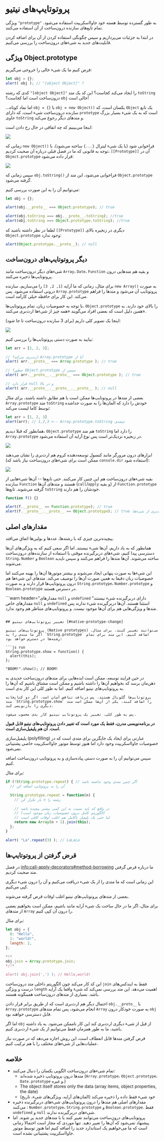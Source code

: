 # پروتوتایپ‌های نیتیو

ویژگی `"prototype"` به طور گسترده توسط هسته خود جاوااسکریپت استفاده می‌شود. تمام تابع‌های سازنده درون‌ساخت از آن استفاده می‌کنند.

در ابتدا به جزئیات می‌پردازیم و سپس چگونگی استفاده کردن از آن برای اضافه کردن قابلیت‌های جدید به شیءهای درون‌ساخت را بررسی می‌کنیم.

## ویژگی Object.prototype

فرض کنیم ما یک شیء خالی را خروجی می‌گیریم:

```js run
let obj = {};
alert( obj ); // "[object Object]" ?
```

کدی که رشته `"[object Object]"` را ایجاد می‌کند کجاست؟ این کد یک متد `toString` درون‌ساخت است اما کجاست؟ `obj` خالی است!

...اما نماد کوتاه `obj = {}` با `obj = new Object()` یکسان است، که `Object` یک تابع سازنده درون‌ساخت شیء است، که دارای `prototype` است که به یک شیء بسیار بزرگ حاوی `toString` و متدهای دیگر رجوع می‌کند.

اینجا می‌بینیم که چه اتفاقی در حال رخ دادن است:

![](object-prototype.svg)

زمانی که `new Object()` فراخوانی شود (یا یک شیء لیترال `{...}` ساخته می‌شود)، با توجه به قانونی که ما در فصل قبلی درباره آن صحبت کردیم، `[[Prototype]]` آن در `Object.prototype` قرار داده می‌شود:

![](object-prototype-1.svg)

سپس زمانی که `obj.toString()` فراخوانی می‌شود، این متد از `Object.prototype` گرفته می‌شود.

می‌توانیم آن را به این صورت بررسی کنیم:

```js run
let obj = {};

alert(obj.__proto__ === Object.prototype); // true

alert(obj.toString === obj.__proto__.toString); //true
alert(obj.toString === Object.prototype.toString); //true
```

لطفا در نظر داشته باشید که `[[Prototype]]` دیگری در زنجیره بالای `Object.prototype` وجود ندارد:

```js run
alert(Object.prototype.__proto__); // null
```

## دیگر پروتوتایپ‌های درون‌ساخت

شیءهای دیگر درون‌ساخت مانند `Array`، `Date`، `Function` و بقیه هم متدهایی درون پروتوتایپ‌ها ذخیره می‌کنند.

برای مثال، زمانی که ما آرایه `[1, 2, 3]` را می‌سازیم، سازنده `new Array()` به صورت درونی استفاده می‌شود. پس `Array.prototype` پروتوتایپ آن می‌شود و متدها را فراهم می‌کند. این کار برای حافظه خیلی کارآمد است.

با توجه به خصوصیات زبان، تمام پروتوتایپ‌ها، `Object.prototype` را بالای خود دارند. به همین دلیل است که بعضی افراد می‌گویند «همه چیز از شیءها ارث‌بری می‌کنند».

اینجا یک تصویر کلی داریم (برای 3 سازنده درون‌ساخت تا جا شود):

![](native-prototypes-classes.svg)

بیایید به صورت دستی پروتوتایپ‌ها را بررسی کنیم:

```js run
let arr = [1, 2, 3];

// ارث‌بری می‌کند؟ Array.prototype آیا از
alert( arr.__proto__ === Array.prototype ); // true

// چطور؟ Object.prototype سپس از
alert( arr.__proto__.__proto__ === Object.prototype ); // true

// قرار دارد null و در بالا
alert( arr.__proto__.__proto__.__proto__ ); // null
```

بعضی از متدها در پروتوتایپ‌ها ممکن است با هم تطابق داشته باشند، برای مثال `Array.prototype` متد `toString` خودش را دارد که المان‌ها را به صورت جداشده توسط کاما لیست می‌کند:

```js run
let arr = [1, 2, 3]
alert(arr); // 1,2,3 <-- Array.prototype.toString نتیجه‌ی
```

همانطور که قبلا دیدیم، `Object.prototype` هم متد `toString` را دارد اما `Array.prototype` در زنجیره نزدیک‌تر است پس نوع آرایه آن استفاده می‌شود.


![](native-prototypes-array-tostring.svg)


ابزارهای درون مرورگر مانند کنسول توسعه‌دهنده کروم هم ارث‌بری را نشان می‌دهند (ممکن است برای شیءهای درون‌ساخت نیاز باشد که `console.dir` استفاده شود):

![](console_dir_array.png)

بقیه شیءهای درون‌ساخت هم این چنین کار می‌کنند. حتی تابع‌ها -- آن‌ها شیءهایی از سازنده `Function` هستند و متدهای آن‌ها (`call`/`apply` و بقیه) از `Function.prototype` گرفته می‌شوند. تابع‌ها `toString` خودشان را هم دارند.

```js run
function f() {}

alert(f.__proto__ == Function.prototype); // true
alert(f.__proto__.__proto__ == Object.prototype); // true ،ارث‌بری از شیءها
```

## مقدارهای اصلی

پیچیده‌ترین چیزی که با رشته‌ها، عددها و بولین‌ها اتفاق می‌افتد.

همانطور که به یاد داریم، آن‌ها شیء نیستند. اما اگر سعی کنیم که به ویژگی‌های آن‌ها دسترسی پیدا کنیم، شیءهای دربرگیرنده موقتی با استفاده از سازنده‌های درون‌ساخت `String`، `Number` و `Boolean` ساخته می‌شوند. آن‌ها متدها را فراهم می‌کنند و سپس ناپدید می‌شوند.

این شیءها به صورت پنهانی ایجاد می‌شوند و بیشتر موتورها آن‌ها را بهینه می‌کنند اما خصوصیات زبان دقیقا به همین صورت آن‌ها را توصیف می‌کند. متدهای این شیءها هم درون پروتوتایپ‌ها قرار دارند و به صورت `String.prototype`، `Number.prototype` و `Boolean.prototype` در دسترس هستند.

```warn header="مقدارهای `null` و `undefined` دارای دربرگیرنده شیء نیستند"
مقدارهای خاص `null` و `undefined` استثنا هستند. آن‌ها دربرگیرنده شیء ندارند پس متدها و ویژگی‌هایی هم برای آن‌ها موجود نیست. و پروتوتایپ‌های متناظر هم وجود ندارد.
```

## تغییر پروتوتایپ‌های نیتیو [#native-prototype-change]

پروتوتایپ‌های نیتیو (Native prototypes) می‌توانند تغییر کنند. برای مثال، اگر ما متدی را به `String.prototype` اضافه کنیم، این متد برای تمام رشته‌ها در دسترس خواهد بود:

```js run
String.prototype.show = function() {
  alert(this);
};

"BOOM!".show(); // BOOM!
```

در حین فرایند توسعه، ممکن است ایده‌هایی برای متدهای درون‌ساخت جدیدی به ذهن‌مان برسد که بخواهیم آن‌ها را داشته باشیم و ممکن است مشتاق باشیم که آن‌ها را به پروتوتایپ‌های نیتیو اضافه کنیم. اما به طور کلی این کار بدی است.

```warn
پروتوتایپ‌ها گلوبال هستند، پس دریافت تناقض آسان است. اگر دو کتابخانه متد `String.prototype.show` را اضافه کنند، یکی از آن‌ها ممکن است متد دیگری را بازنویسی کند.

پس به طور کلی، تغییر یک پروتوتایپ نیتیو کار بدی محسوب می‌شود.
```

**در برنامه‌نویسی مدرن، فقط یک مورد است که تغییر دادن پروتوتایپ‌های نیتیو قابل قبول است. آن هم پلیفیل‌سازی است.**

پلیفیل‌سازی (polyfilling) عبارتی برای ایجاد یک جایگزین برای متدی است که در خصوصیات جاوااسکریپت وجود دارد اما هنوز توسط موتور جاوااسکریپت خاصی پشتیبانی نمی‌شود.

سپس می‌توانیم آن را به صورت دستی پیاده‌سازی و به پروتوتایپ درون‌ساخت اضافه کنیم.

برای مثال:

```js run
if (!String.prototype.repeat) { // اگر چنین متدی وجود نداشته باشد
  // آن را به پروتوتایپ اضافه کن

  String.prototype.repeat = function(n) {
    // بار تکرار کن n رشته را

    // در واقع کد باید نسبت به این کمی بیشتر پیچیده باشد
    // (الگوریتم کامل درون خصوصیات زبان موجود است)
    // اما حتی یک پلیفیل ناکامل هم اغلب اوقات کافی است
    return new Array(n + 1).join(this);
  };
}

alert( "La".repeat(3) ); // LaLaLa
```


## قرض گرفتن از پروتوتایپ‌ها

در فصل <info:call-apply-decorators#method-borrowing> ما درباره قرض گرفتن متد صحبت کردیم.

این زمانی است که ما متدی را از یک شیء دریافت می‌کنیم و آن را درون شیء دیگری کپی می‌کنیم.

بعضی از متدهای پروتوتایپ‌های نیتیو اغلب اوقات قرض گرفته می‌شوند.

برای مثال، اگر ما در حال ساخت یک شیء آرایه مانند باشیم، ممکن است بخواهیم بعضی از متدهای `Array` را درون آن کپی کنیم.

برای مثال:

```js run
let obj = {
  0: "Hello",
  1: "world!",
  length: 2,
};

*!*
obj.join = Array.prototype.join;
*/!*

alert( obj.join(',') ); // Hello,world!
```

این کد کار می‌کند چون الگوریتم داخلی متد درون‌ساخت `join` فقط به ایندکس‌های درست و ویژگی `length` اهمیت می‌دهد. این متد بررسی نمی‌کند که شیء واقعا یک آرایه باشد. بسیاری از متدهای درون‌ساخت همینگونه هستند.

احتمال دیگر هم ارث‌بری است که از طریق برابر قرار دادن `obj.__proto__` با `Array.prototype` انجام می‌شود، پس تمام متدهای `Array` به صورت خودکار درون `obj` قابل دسترسی خواهند بود.

اما اگر `obj` از قبل از شیء دیگری ارث‌بری کند این کار ناممکن می‌شود. به یاد داشته باشید، ما به طور همزمان فقط می‌توانیم از یک شیء ارث‌بری کنیم.

قرض گرفتن متدها قابل انعطاف است، این روش اجازه می‌دهد که در صورت نیاز عملیات‌هایی از شیءهای مختلف را با هم ترکیب کنیم.

## خلاصه

- تمام شیءهای درون‌ساخت الگویی یکسان را دنبال می‌کنند:
    - متدها درون پروتوتایپ ذخیره شده‌اند (`Array.prototype`، `Object.prototype`، `Date.prototype` و غیره.)
    - The object itself stores only the data (array items, object properties, the date)
    - خود شیء فقط داده را ذخیره می‌کند (المان‌های آرایه، ویژگی‌های شیء، تاریخ)
- مقدارهای اصلی هم متدها را درون پروتوتایپ‌های شیءهای دربرگیرنده ذخیره می‌کنند : `Number.prototype`، `String.prototype` و `Boolean.prototype`. فقط `undefined` و `null` شیءهای دربرگیرنده ندارند.
- پروتوتایپ‌های درون‌ساخت می‌توانند تغییر کنند یا با متدهای جدید پر شوند. اما پیشنهاد نمی‌شود که آن‌ها را تغییر دهید. تنها موردی که مجاز است احتمالا زمانی است که ما می‌خواهیم یک استاندارد جدید را اضافه کنیم اما هنوز توسط موتور جاوااسکریپت پشتیبانی نشده است.
